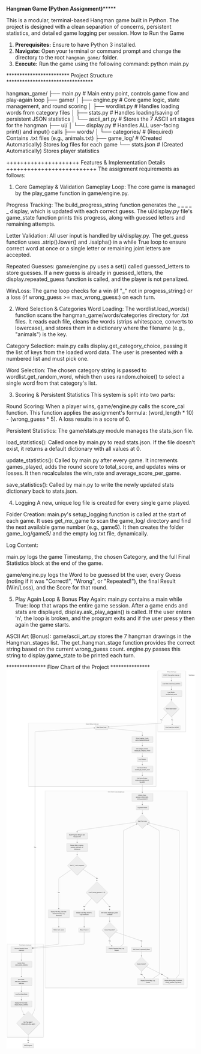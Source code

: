 **************************Hangman Game (Python Assignment)*******************************

This is a modular, terminal-based Hangman game built in Python. The project is designed with a clean separation of concerns, persistent statistics, and detailed game logging per session.
How to Run the Game

1.  **Prerequisites:** Ensure to have Python 3 installed.
2.  **Navigate:** Open your terminal or command prompt and change the directory to the root `hangman_game/` folder.
3.  **Execute:** Run the game using the following command:
python main.py


************************ Project Structure *********************************

hangman_game/
├── main.py           # Main entry point, controls game flow and play-again loop
├── game/
│   ├── engine.py     # Core game logic, state management, and round scoring
│   ├── wordlist.py   # Handles loading words from category files
│   ├── stats.py      # Handles loading/saving of persistent JSON statistics
│   └── ascii_art.py  # Stores the 7 ASCII art stages for the hangman
├── ui/
│   └── display.py    # Handles ALL user-facing print() and input() calls
├── words/
│   └── categories/   # (Required) Contains .txt files (e.g., animals.txt)
├── game_log/         # (Created Automatically) Stores log files for each game
└── stats.json        # (Created Automatically) Stores player statistics

+++++++++++++++++++++ Features & Implementation Details ++++++++++++++++++++++++++
The assignment requirements as follows:

1. Core Gameplay & Validation 
Gameplay Loop: The core game is managed by the play_game function in game/engine.py.

Progress Tracking: The build_progress_string function generates the _ _ _ _ _ display, which is updated with each correct guess. The ui/display.py file's game_state function prints this progress, along with guessed letters and remaining attempts.

Letter Validation: All user input is handled by ui/display.py. The get_guess function uses .strip().lower() and .isalpha() in a while True loop to ensure correct word at once or a single letter or remaining joint letters are accepted.


Repeated Guesses: game/engine.py uses a set() called guessed_letters to store guesses. If a new guess is already in guessed_letters, the display.repeated_guess function is called, and the player is not penalized.

Win/Loss: The game loop checks for a win (if "_" not in progress_string:) or a loss (if wrong_guess >= max_wrong_guess:) on each turn.

2. Word Selection & Categories
Word Loading: The wordlist.load_words() function scans the hangman_game/words/categories directory for .txt files. It reads each file, cleans the words (strips whitespace, converts to lowercase), and stores them in a dictionary where the filename (e.g., "animals") is the key.

Category Selection: main.py calls display.get_category_choice, passing it the list of keys from the loaded word data. The user is presented with a numbered list and must pick one.

Word Selection: The chosen category string is passed to wordlist.get_random_word, which then uses random.choice() to select a single word from that category's list.

3. Scoring & Persistent Statistics 
This system is split into two parts:

Round Scoring: When a player wins, game/engine.py calls the score_cal function. This function applies the assignment's formula: (word_length * 10) - (wrong_guess * 5). A loss results in a score of 0.

Persistent Statistics: The game/stats.py module manages the stats.json file.

load_statistics(): Called once by main.py to read stats.json. If the file doesn't exist, it returns a default dictionary with all values at 0.

update_statistics(): Called by main.py after every game. It increments games_played, adds the round score to total_score, and updates wins or losses. It then recalculates the win_rate and average_score_per_game.

save_statistics(): Called by main.py to write the newly updated stats dictionary back to stats.json.

4. Logging 
A new, unique log file is created for every single game played.

Folder Creation: main.py's setup_logging function is called at the start of each game. It uses get_mx_game to scan the game_log/ directory and find the next available game number (e.g., game5). It then creates the folder game_log/game5/ and the empty log.txt file, dynamically.

Log Content:

main.py logs the game Timestamp, the chosen Category, and the full Final Statistics block at the end of the game.

game/engine.py logs the Word to be guessed bt the user, every Guess (noting if it was "Correct!", "Wrong", or "Repeated!"), the final Result (Win/Loss), and the Score for that round.

5. Play Again Loop & Bonus 
Play Again: main.py contains a main while True: loop that wraps the entire game session. After a game ends and stats are displayed, display.ask_play_again() is called. If the user enters 'n', the loop is broken, and the program exits and if the user press y then again the game starts.

ASCII Art (Bonus): game/ascii_art.py stores the 7 hangman drawings in the Hangman_stages list. The get_hangman_stage function provides the correct string based on the current wrong_guess count. engine.py passes this string to display.game_state to be printed each turn.


*************** Flow Chart of the Project ***************   
![alt text](Flowchart-2025-10-23-073809.png)
